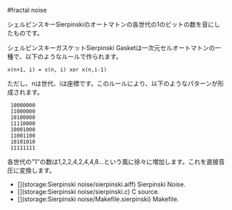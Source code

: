 #fractal noise



シェルピンスキーSierpinskiのオートマトンの各世代の1のビットの数を音にしたものです。



シェルピンスキーガスケットSierpinski Gasketは一次元セルオートマトンの一種で、以下のようなルールで作られます。

```
x(n+1, i) = x(n, i) xor x(n,i-1)
```
ただし、nは世代、iは座標です。このルールにより、以下のようなパターンが形成されます。

```
 10000000
 11000000
 10100000
 11110000
 10001000
 11001100
 10101010
 11111111
```
各世代の"1"の数は1,2,2,4,2,4,4,8...という風に徐々に増加します。これを直接音圧に変換します。



* [](storage:Sierpinski noise/sierpinski.aiff) Sierpinski Noise.
* [](storage:Sierpinski noise/sierpinski.c) C source.
* [](storage:Sierpinski noise/Makefile.sierpinski) Makefile.


